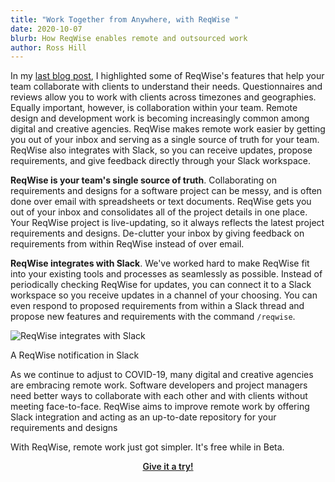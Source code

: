 ```yaml
---
title: "Work Together from Anywhere, with ReqWise "
date: 2020-10-07
blurb: How ReqWise enables remote and outsourced work
author: Ross Hill
---
```


In my <a href="/blog/introducing-reqwise">last blog post</a>, I highlighted some of ReqWise's features that help your team collaborate with clients to understand their needs. Questionnaires and reviews allow you to work with clients across timezones and geographies. Equally important, however, is collaboration within your team. Remote design and development work is becoming increasingly common among digital and creative agencies. ReqWise makes remote work easier by getting you out of your inbox and serving as a single source of truth for your team. ReqWise also integrates with Slack, so you can receive updates, propose requirements, and give feedback directly through your Slack workspace.

**ReqWise is your team's single source of truth**. Collaborating on requirements and designs for a software project can be messy, and is often done over email with spreadsheets or text documents. ReqWise gets you out of your inbox and consolidates all of the project details in one place. Your ReqWise project is live-updating, so it always reflects the latest project requirements and designs. De-clutter your inbox by giving feedback on requirements from within ReqWise instead of over email.

**ReqWise integrates with Slack**. We've worked hard to make ReqWise fit into your existing tools and processes as seamlessly as possible. Instead of periodically checking ReqWise for updates, you can connect it to a Slack workspace so you receive updates in a channel of your choosing. You can even respond to proposed requirements from within a Slack thread and propose new features and requirements with the command `/reqwise`.

![ReqWise integrates with Slack](https://reqwise.com/features/slack.png "ReqWise integrates with Slack")
<p class="imageCaption">A ReqWise notification in Slack</p>

As we continue to adjust to COVID-19, many digital and creative agencies are embracing remote work. Software developers and project managers need better ways to collaborate with each other and with clients without meeting face-to-face. ReqWise aims to improve remote work by offering Slack integration and acting as an up-to-date repository for your requirements and designs

With ReqWise, remote work just got simpler. It's free while in Beta.

<p align="center" style="text-align: center; font-weight: 600;">
<a href="/sign-up/invite">Give it a try!</a>
</p>
